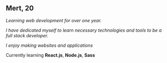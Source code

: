 ## Mert, 20

*Learning web development for over one year.*

*I have dedicated myself to learn necessary technologies and tools to be a full stack developer.*

*I enjoy making websites and applications*

Currently learning **React.js**, **Node.js**, **Sass**  
